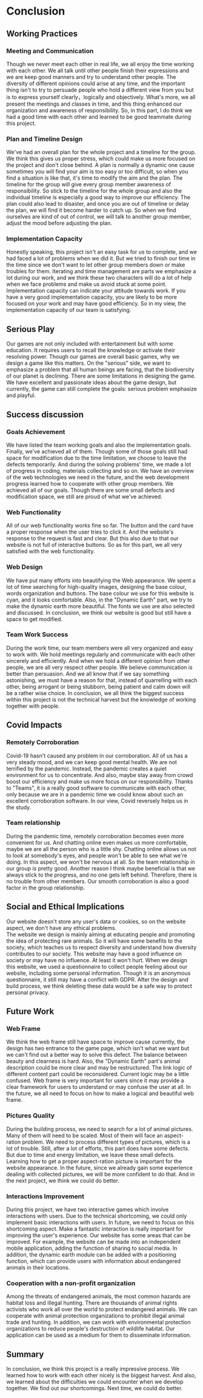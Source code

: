 # Conclusion

## Working Practices

### Meeting and Communication

Though we never meet each other in real life, we all enjoy the time working with each other. We all talk until other people finish their expressions and we are keep good manners and try to understand other people. The diversity of different opinions could arise at any time, and the important thing isn't to try to persuade
people who hold a different view from you but is to express yourself clearly，logically and objectively. What's more, we all present the meetings and classes in
time, and this thing enhanced our organization and awareness of responsibility. So, in this part, I do think we had a good time with each other and learned to be good
teammate during this project.

### Plan and Timeline Design
We've had an overall plan for the whole project and a timeline for the group. We think this gives us proper stress, which could make us more focused on the project and
don't close behind. A plan is normally a dynamic one cause sometimes you will find your aim is too easy or too difficult, so when you find a situation is like that, it's time to modify the aim and the plan. The timeline for the group will give every group member awareness of responsibility. So stick to the timeline for the whole
group and also the individual timeline is especially a good way to improve our efficiency. The plan could also lead to disaster, and once you are out of timeline or delay the plan, we will find it become harder to catch up. So when we find ourselves are kind of out of control, we will talk to another group member, adjust the mood before adjusting the plan.

### Implementation Capacity
Honestly speaking, this project isn't an easy task for us to complete, and we had faced a lot of problems when we did it. But we tried to finish our time in the time since
we don't want to let other group members down or make troubles for them. Iterating and time management are parts we emphasize a lot during our work, and we think these two characters will do a lot of help when we face problems and make us avoid stuck at some point. Implementation capacity can indicate your attitude towards work. If you have a very good implementation capacity, you are likely to be more focused on your work and may have good efficiency. So in my view, the implementation capacity of our team is satisfying.

## Serious Play
Our games are not only included with entertainment but with some education. It requires users to recall the knowledge or activate their resolving power. Though our games are overall basic games, why we design a game like this matters. On the "serious" side, we want to emphasize a problem that all human beings are facing, that the biodiversity of our planet is declining. There are some limitations in designing the game. We have excellent and passionate ideas about the game design, but currently, the game can still complete the goals: serious problem emphasize and playful.

## Success discussion

### Goals Achievement

We have listed the team working goals and also the implementation goals. Finally, we've achieved all of them. Though some of those goals still had space for
modification due to the time limitation, we choose to leave the defects temporarily. And during the solving problems' time, we made a lot of progress in coding,
materials collecting and so on. We have an overview of the web technologies we need in the future, and the web development progress learned how to cooperate with other
group members. We achieved all of our goals. Though there are some small defects and modification space, we still are proud of what we've achieved.

### Web Functionality
All of our web functionality works fine so far. The button and the card have a proper response when the user tries to click it. And the website's response to the request is
fast and clear. But this also due to that our website is not full of interactive buttons. So as for this part, we all very satisfied with the web functionality.

### Web Design
We have put many efforts into beautifying the Web appearance. We spent a lot of time searching for high-quality images, designing the base colour, words organization
and buttons. The base colour we use for this website is cyan, and it looks comfortable. Also, in the "Dynamic Earth" part, we try to make the dynamic earth more beautiful.
The fonts we use are also selected and discussed. In conclusion, we think our website is good but still have a space to get modified.

### Team Work Success
During the work time, our team members were all very organized and easy to work with. We hold meetings regularly and communicate with each other sincerely and efficiently.
And when we hold a different opinion from other people, we are all very respect other people. We believe communication is better than persuasion. And we all know that if we
say something astonishing, we must have a reason for that, instead of quarrelling with each other, being arrogant or being stubborn, being patient and calm down will
be a rather wise choice. In conclusion, we all think the biggest success within this project is not the technical harvest but the knowledge of working together with people.

## Covid Impacts

### Remotely Corroboration
Covid-19 hasn't caused any problem in our corroboration. All of us has a very steady mood, and we can keep good mental health. We are not terrified by the pandemic. Instead, the pandemic creates a quiet environment for us to concentrate. And also, maybe stay away from crowd boost our efficiency and make us more focus on our responsibility. 
Thanks to "Teams", it is a really good software to communicate with each other, only because we are in a pandemic time we could know about such an excellent corroboration software. In our view, Covid reversely helps us in the study.
### Team relationship
During the pandemic time, remotely corroboration becomes even more convenient for us. And chatting online even makes us more comfortable, maybe we are all the person who
is a little shy. Chatting online allows us not to look at somebody's eyes, and people won't be able to see what we're doing. In this aspect, we won't be nervous at all.
So the team relationship in our group is pretty good. Another reason I think maybe beneficial is that we always stick to the progress, and no one gets left behind. Therefore, there is no trouble from other members. Our smooth corroboration is also a good factor in the group relationship.

## Social and Ethical Implications
Our website doesn't store any user's data or cookies, so on the website aspect, we don't have any ethical problems.<br>
The website we design is mainly aiming at educating people and promoting the idea of protecting rare animals. So it will have some benefits to the society, which teaches us to respect diversity and understand how diversity contributes to our society. This website may have a good influence on society or may have no influence. At least
it won't hurt.
When we design this website, we used a questionnaire to collect people feeling about our website, including some personal information. Though it is an anonymous questionnaire, it still may have a conflict with GDPR. After the design and build process, we think deleting these data would be a safe way to protect personal privacy.

## Future Work

### Web Frame
We think the web frame still have space to improve cause currently, the design has two entrance to the game page, which isn't what we want but we can't find out a better way
to solve this defect. The balance between beauty and clearness is hard. Also, the "Dynamic Earth" part's animal description could be more clear and may be restructured.
The link logic of different content part could be reconsidered. Current logic may be a little confused. Web frame is very important for users since it may provide a clear framework for users to understand or may confuse the user at all. In the future, we all need to focus on how to make a logical and beautiful web frame.

### Pictures Quality
During the building process, we need to search for a lot of animal pictures. Many of them will need to be scaled. Most of them will face an aspect-ration problem. We need
to process different types of pictures, which is a lot of trouble. Still, after a lot of efforts, this part does have some defects. But due to time and energy limitation,
we leave these small defects. Learning how to get a proper aspect-ration picture is important for the website appearance. In the future, since we already gain some
experience dealing with collected pictures, we will be more confident to do that. And in the next project, we think we could do better.

### Interactions Improvement
During this project, we have two interactive games which involve interactions with users. Due to the technical shortcoming, we could only implement basic interactions
with users. In future, we need to focus on this shortcoming aspect. Make a fantastic interaction is really important for improving the user's experience. Our website has some areas that can be improved. For example, the website can be made into an independent mobile application, adding the function of sharing to social media.  In addition, the dynamic earth module can be added with a positioning function, which can provide users with information about endangered animals in their locations.

### Cooperation with a non-profit organization
Among the threats of endangered animals, the most common hazards are habitat loss and illegal hunting. There are thousands of animal rights activists who work all over the world to protect endangered animals. We can cooperate with animal protection organizations to prohibit illegal animal trade and hunting. In addition, we can work with environmental protection organizations to reduce people's destruction of wildlife habitat. Our application can be used as a medium for them to disseminate information.

## Summary
In conclusion, we think this project is a really impressive process. We learned how to work with each other nicely is the biggest harvest. And also, we learned about the difficulties we could encounter when we develop together. We find out our shortcomings. Next time, we could do better.
